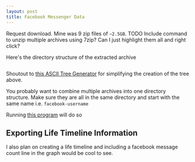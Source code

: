 ```yaml
---
layout: post
title: Facebook Messenger Data
---
```


Request download. Mine was 9 zip files of `~2.5GB`.
TODO Include command to unzip multiple archives using 7zip? Can I just highlight them all and right click?

Here's the directory structure of the extracted archive

```text

```

Shoutout to [this ASCII Tree Generator](https://ascii-tree-generator.com) for simplifying the creation of the tree above.

You probably want to combine multiple archives into one directory structure. Make sure they are all in the same directory and start with the same name i.e. `facebook-username`

Running [this program](TODO) will do so

## Exporting Life Timeline Information

I also plan on creating a life timeline and including a facebook message count line in the graph would be cool to see.
